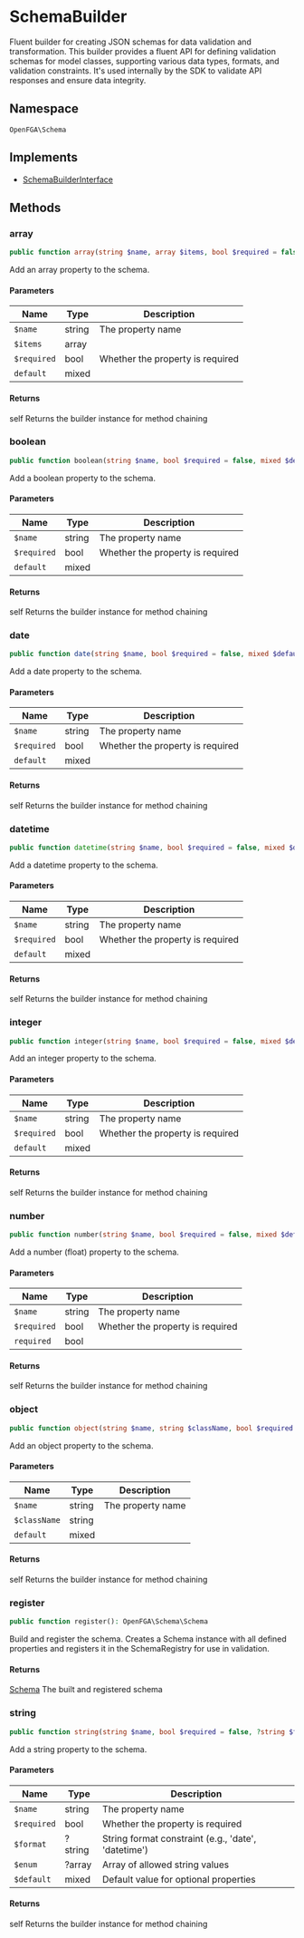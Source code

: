 # SchemaBuilder

Fluent builder for creating JSON schemas for data validation and transformation. This builder provides a fluent API for defining validation schemas for model classes, supporting various data types, formats, and validation constraints. It&#039;s used internally by the SDK to validate API responses and ensure data integrity.

## Namespace
`OpenFGA\Schema`

## Implements
* [SchemaBuilderInterface](Schema/SchemaBuilderInterface.md)



## Methods
### array


```php
public function array(string $name, array $items, bool $required = false, mixed $default = NULL): self
```

Add an array property to the schema.

#### Parameters
| Name | Type | Description |
|------|------|-------------|
| `$name` | string | The property name |
| `$items` | array |  |
| `$required` | bool | Whether the property is required |
| `default` | mixed |  |

#### Returns
self
 Returns the builder instance for method chaining

### boolean


```php
public function boolean(string $name, bool $required = false, mixed $default = NULL): self
```

Add a boolean property to the schema.

#### Parameters
| Name | Type | Description |
|------|------|-------------|
| `$name` | string | The property name |
| `$required` | bool | Whether the property is required |
| `default` | mixed |  |

#### Returns
self
 Returns the builder instance for method chaining

### date


```php
public function date(string $name, bool $required = false, mixed $default = NULL): self
```

Add a date property to the schema.

#### Parameters
| Name | Type | Description |
|------|------|-------------|
| `$name` | string | The property name |
| `$required` | bool | Whether the property is required |
| `default` | mixed |  |

#### Returns
self
 Returns the builder instance for method chaining

### datetime


```php
public function datetime(string $name, bool $required = false, mixed $default = NULL): self
```

Add a datetime property to the schema.

#### Parameters
| Name | Type | Description |
|------|------|-------------|
| `$name` | string | The property name |
| `$required` | bool | Whether the property is required |
| `default` | mixed |  |

#### Returns
self
 Returns the builder instance for method chaining

### integer


```php
public function integer(string $name, bool $required = false, mixed $default = NULL): self
```

Add an integer property to the schema.

#### Parameters
| Name | Type | Description |
|------|------|-------------|
| `$name` | string | The property name |
| `$required` | bool | Whether the property is required |
| `default` | mixed |  |

#### Returns
self
 Returns the builder instance for method chaining

### number


```php
public function number(string $name, bool $required = false, mixed $default = NULL): self
```

Add a number (float) property to the schema.

#### Parameters
| Name | Type | Description |
|------|------|-------------|
| `$name` | string | The property name |
| `$required` | bool | Whether the property is required |
| `required` | bool |  |

#### Returns
self
 Returns the builder instance for method chaining

### object


```php
public function object(string $name, string $className, bool $required = false): self
```

Add an object property to the schema.

#### Parameters
| Name | Type | Description |
|------|------|-------------|
| `$name` | string | The property name |
| `$className` | string |  |
| `default` | mixed |  |

#### Returns
self
 Returns the builder instance for method chaining

### register


```php
public function register(): OpenFGA\Schema\Schema
```

Build and register the schema. Creates a Schema instance with all defined properties and registers it in the SchemaRegistry for use in validation.


#### Returns
[Schema](Schema/Schema.md)
 The built and registered schema

### string


```php
public function string(string $name, bool $required = false, ?string $format = NULL, ?array $enum = NULL, mixed $default = NULL): self
```

Add a string property to the schema.

#### Parameters
| Name | Type | Description |
|------|------|-------------|
| `$name` | string | The property name |
| `$required` | bool | Whether the property is required |
| `$format` | ?string | String format constraint (e.g., &#039;date&#039;, &#039;datetime&#039;) |
| `$enum` | ?array | Array of allowed string values |
| `$default` | mixed | Default value for optional properties |

#### Returns
self
 Returns the builder instance for method chaining

